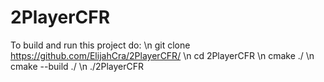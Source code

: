 # 2PlayerCFR
To build and run this project do: \n
git clone https://github.com/ElijahCra/2PlayerCFR/ \n
cd 2PlayerCFR \n
cmake ./ \n
cmake --build ./ \n
./2PlayerCFR
